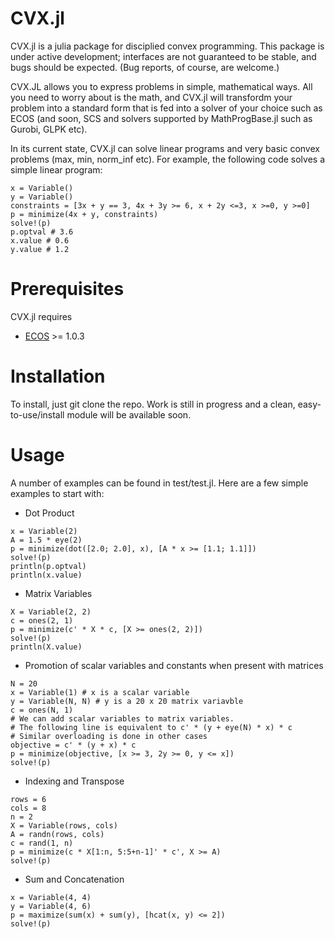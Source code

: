 # CVX.jl

<!--
[![Build Status](https://travis-ci.org/madeleineudell/CVX.jl.png)](https://travis-ci.org/madeleineudell/CVX.jl)
-->

CVX.jl is a julia package for disciplied convex programming.
This package is under active development; interfaces are not guaranteed to be stable, and bugs should be expected.
(Bug reports, of course, are welcome.)

CVX.JL allows you to express problems in simple, mathematical ways. All you need to worry about is the math, and CVX.jl will transfordm your problem into a standard form that is fed into a solver of your choice such as ECOS (and soon, SCS and solvers supported by MathProgBase.jl such as Gurobi, GLPK etc).

In its current state, CVX.jl can solve linear programs and very basic convex problems (max, min, norm_inf etc). For example, the following code solves a simple linear program:
```
x = Variable()
y = Variable()
constraints = [3x + y == 3, 4x + 3y >= 6, x + 2y <=3, x >=0, y >=0]
p = minimize(4x + y, constraints)
solve!(p)
p.optval # 3.6
x.value # 0.6
y.value # 1.2
```
# Prerequisites

CVX.jl requires
* [ECOS](http://github.com/ifa-ethz/ecos) >= 1.0.3

# Installation

To install, just git clone the repo. Work is still in progress and a clean, easy-to-use/install module will be available soon.

# Usage

A number of examples can be found in test/test.jl. Here are a few simple examples to start with:

* Dot Product
```
x = Variable(2)
A = 1.5 * eye(2)
p = minimize(dot([2.0; 2.0], x), [A * x >= [1.1; 1.1]])
solve!(p)
println(p.optval)
println(x.value)
```

* Matrix Variables
```
X = Variable(2, 2)
c = ones(2, 1)
p = minimize(c' * X * c, [X >= ones(2, 2)])
solve!(p)
println(X.value)
```

* Promotion of scalar variables and constants when present with matrices
```
N = 20
x = Variable(1) # x is a scalar variable
y = Variable(N, N) # y is a 20 x 20 matrix variavble
c = ones(N, 1)
# We can add scalar variables to matrix variables. 
# The following line is equivalent to c' * (y + eye(N) * x) * c
# Similar overloading is done in other cases
objective = c' * (y + x) * c 
p = minimize(objective, [x >= 3, 2y >= 0, y <= x])
solve!(p)
```

* Indexing and Transpose
```
rows = 6
cols = 8
n = 2
X = Variable(rows, cols)
A = randn(rows, cols)
c = rand(1, n)
p = minimize(c * X[1:n, 5:5+n-1]' * c', X >= A)
solve!(p)
```

* Sum and Concatenation
```
x = Variable(4, 4)
y = Variable(4, 6)
p = maximize(sum(x) + sum(y), [hcat(x, y) <= 2])
solve!(p)
```

